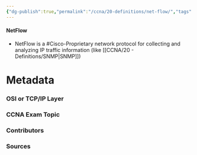 ```yaml
---
{"dg-publish":true,"permalink":"/ccna/20-definitions/net-flow/","tags":["defs_ccna"],"created":"2023-11-05T10:55:11.000-08:00","updated":"2023-11-07T09:28:18.793-08:00"}
---
```


#### NetFlow
- NetFlow is a #Cisco-Proprietary network protocol for collecting and analyzing IP traffic information (like [[CCNA/20 - Definitions/SNMP\|SNMP]]) 





# Metadata
### OSI or TCP/IP Layer

### CCNA Exam Topic

### Contributors

### Sources
